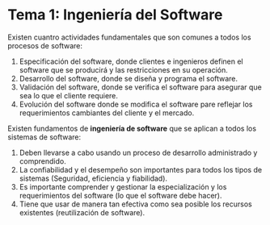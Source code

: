 # Tema 1: Ingeniería del Software
Existen cuantro actividades fundamentales que son comunes a todos los procesos de software:
1. Especificación del software, donde clientes e ingenieros definen el software que se producirá y las restricciones en su operación.
2. Desarrollo del software, donde se diseña y programa el software.
3. Validación del software, donde se verifica el software para asegurar que sea lo que el cliente requiere.
4. Evolución del software donde se modifica el software pare reflejar los requerimientos cambiantes del cliente y el mercado.

Existen fundamentos de **ingeniería de software** que se aplican a todos los sistemas de software:
1. Deben llevarse a cabo usando un proceso de desarrollo administrado y comprendido.
2. La confiabilidad y el desempeño son importantes para todos los tipos de sistemas (Seguridad, eficiencia y fiabilidad).
3. Es importante comprender y gestionar la especialización y los requerimientos del software (lo que el software debe hacer).
4. Tiene que usar de manera tan efectiva como sea posible los recursos existentes (reutilización de software).